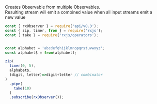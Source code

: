 <!--
name:		
title:		zip
pageTitle:	RxJS zip operator example + marble diagram
desc:		Creates Observable from multiple Observables. Resulting stream will emit a combined value when all input streams emit a new value
docsUrl:	https://rxjs.dev/api/index/function/zip
-->

Creates Observable from multiple Observables.  
Resulting stream will emit a combined value when all input streams emit a new value

```js
const { rxObserver } = require('api/v0.3');
const { zip, timer, from } = require('rxjs');
const { take } = require('rxjs/operators');


const alphabet = 'abcdefghijklmnopqrstuvwxyz';
const alphabet$ = from(alphabet);

zip(
  timer(0, 5),
  alphabet$,
  (digit, letter)=>digit+letter // combinator
)
  .pipe(
    take(10)
  )
  .subscribe(rxObserver());

```